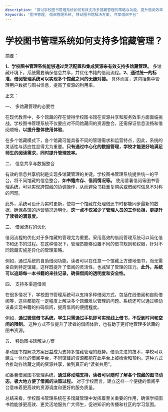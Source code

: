 ```yaml
---
description: "探讨学校图书管理系统如何有效支持多馆藏管理的策略与功能，提升借阅效率。"
keywords: "图书管理, 借阅管理系统, 移动图书馆解决方案, 共享借阅平台"
---
```

# 学校图书管理系统如何支持多馆藏管理？

摘要： 

**1、学校图书管理系统能够通过灵活配置和集成资源来有效支持多馆藏管理。** 多馆藏环境下，系统需要确保信息共享，并优化书籍的借阅流程。**2、通过统一的标准，借阅管理系统可以实现多个馆藏之间的无缝对接。** 具体而言，这包括集中管理用户数据与图书信息，提高了资源的利用率。

正文：

一、 多馆藏管理的必要性  

在现代教育中，多个馆藏的存在使得学校图书馆在资源共享和服务效率方面面临挑战。学校图书管理系统不仅要应对不同馆藏间的资源整合，还需保证信息流畅和借阅顺畅，**以提升整体使用体验**。

在多个馆藏模式下，各个馆藏可能具备不同的管理需求和运营特点，因此，系统的灵活性与适应性显得尤为重要。**只有通过中心化的数据管理，学校才能更好地满足师生的阅读需求，同时提升管理效率。**

二、 信息共享与数据整合  

有效的信息共享机制是实现多馆藏管理的关键。学校图书管理系统提供统一的平台，将不同馆藏的信息整合，**如书籍库存、借阅情况等。** 使用番薯借阅等图书管理系统，可以实现跨馆藏的协调操作，从而避免书籍重复购买或借阅时信息不对称的问题。

此外，系统可设计为实时更新，使每一个馆藏在处理借还书时都能同步最新的数据，确保各馆的运营情况透明化。**这一点不仅减少了管理人员的工作负担，更提升了读者的满意度。**

三、 借阅流程的优化  

借阅流程的优化对于多馆藏的管理尤为重要。采用高效的借阅管理系统可以简化借书和还书的过程。在这种情况下，管理员能够设置不同的借书规则和权限，针对不同馆藏实施差异化的管理策略。

例如，通过系统的自助借阅功能，读者可以在任意一个馆藏上方便地借书，而无需亲自到特定馆藏，这样既提升了借阅的灵活性，也减轻了管理的压力。**此外，系统可以追踪每一本书籍的来往记录，确保借阅的透明度和安全性。**

四、 支持多渠道借阅  

在很多情况下，学校图书管理系统可以支持多种借阅方式，包括在线借阅和自助借阅等，这些都能在一定程度上解决多个馆藏难以管理的问题。系统还可以通过移动设备实现书籍的扫码借阅，提高借阅的便捷程度。

例如，**通过微信借书系统，学生只需通过手机即可实现线上借书，不受到时间和空间的限制。** 这种方式不仅提升了读者的借阅体验，也有助于更好地管理多馆藏的图书资源。

五、 移动图书馆解决方案  

移动图书馆解决方案日益成为支持多馆藏管理的趋势。借助先进的技术，学校可以建立一体化的借阅平台，不同馆藏的资源都能在此平台上被检索和预约。这种方式会推动各馆藏之间的资源共享，做到真正的“读者共用”。

如番薯借阅图书管理系统，**通过移动端支持，读者可以随时了解各个馆藏的图书动态，极大地方便了借阅的决策过程。** 对于学校而言，建立这样一个便捷的借阅平台意味着更高效的资源调度和更好的服务质量。

总结来看，学校图书管理系统在多馆藏管理中发挥着至关重要的作用，确保学校图书馆能够更高效、更灵活地服务广大师生，促进知识的传播和社区的学习氛围。
